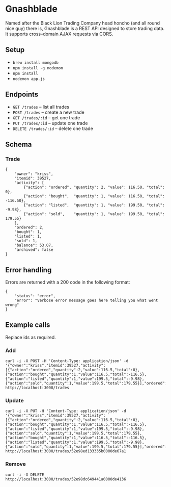 # Gnashblade

Named after the Black Lion Trading Company head honcho (and all round nice guy) there is, Gnashblade is a REST API designed to store trading data. It supports cross–domain AJAX requests via CORS.

## Setup

- `brew install mongodb`
- `npm install -g nodemon`
- `npm install`
- `nodemon app.js`

## Endpoints

- `GET /trades` – list all trades
- `POST /trades` – create a new trade
- `GET /trades/:id` – get one trade
- `PUT /trades/:id` – update one trade
- `DELETE /trades/:id` – delete one trade

## Schema

### Trade

    {
        "owner": "kriss",
        "itemid": 39527,
        "activity": [
            {"action": "ordered", "quantity": 2, "value": 116.50, "total": 0},
            {"action": "bought",  "quantity": 1, "value": 116.50, "total": -116.50},
            {"action": "listed",  "quantity": 1, "value": 199.50, "total": -9.98},
            {"action": "sold",    "quantity": 1, "value": 199.50, "total": 179.55}
        ],
        "ordered": 2,
        "bought": 1,
        "listed": 1,
        "sold": 1,
        "balance": 53.07,
        "archived": false
    }

## Error handling

Errors are returned with a 200 code in the following format:

    {
        "status": "error",
        "error": "Verbose error message goes here telling you what went wrong"
    }

## Example calls

Replace ids as required.

### Add
    curl -i -X POST -H 'Content-Type: application/json' -d '{"owner":"kriss","itemid":39527,"activity":[{"action":"ordered","quantity":2,"value":116.5,"total":0},{"action":"bought","quantity":1,"value":116.5,"total":-116.5},{"action":"listed","quantity":1,"value":199.5,"total":-9.98},{"action":"sold","quantity":1,"value":199.5,"total":179.55}],"ordered":2,"bought":1,"listed":1,"sold":1,"balance":53.07,"archived":false}' http://localhost:3000/trades

### Update
    curl -i -X PUT -H 'Content-Type: application/json' -d '{"owner":"kriss","itemid":39527,"activity":[{"action":"ordered","quantity":2,"value":116.5,"total":0},{"action":"bought","quantity":1,"value":116.5,"total":-116.5},{"action":"listed","quantity":1,"value":199.5,"total":-9.98},{"action":"sold","quantity":1,"value":199.5,"total":179.55},{"action":"bought","quantity":1,"value":116.5,"total":-116.5},{"action":"listed","quantity":1,"value":199.5,"total":-9.98},{"action":"sold","quantity":1,"value":199.5,"total":179.55}],"ordered":2,"bought":2,"listed":2,"sold":2,"balance":106.14,"archived":false}' http://localhost:3000/trades/52e98ed133335b0000de67a1

### Remove
    curl -i -X DELETE http://localhost:3000/trades/52e98dc649441a0000de4136
